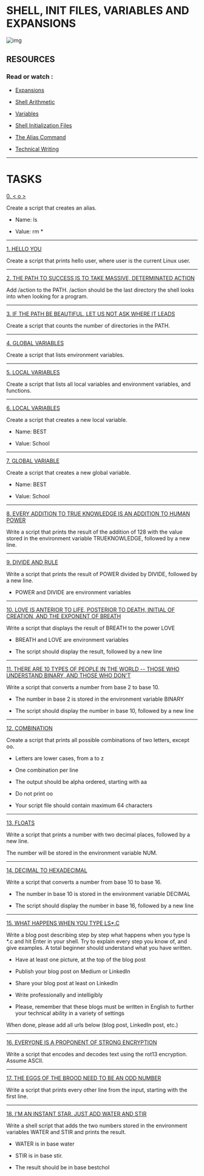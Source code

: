 # SHELL, INIT FILES, VARIABLES AND EXPANSIONS

![img](https://miro.medium.com/max/1400/1*Yln1pgshMWJsX7p4HxTzAA.png)

## RESOURCES

### Read or watch :

- [Expansions](https://intranet.hbtn.io/rltoken/qvjamZX_aoZmdZOiEapxzw)

- [Shell Arithmetic](https://intranet.hbtn.io/rltoken/CuAnsjJ9mg_y-zBVwmn7mg)

- [Variables](https://intranet.hbtn.io/rltoken/vjgJv9-2mvkhoMT05Mk-VA)

- [Shell Initialization Files](https://intranet.hbtn.io/rltoken/0DxDIIG_UpoM7cKGhsuVWw)

- [The Alias Command](https://intranet.hbtn.io/rltoken/vOCzCs3YAUxGZlfD4PTeeg)

- [Technical Writing](https://intranet.hbtn.io/rltoken/-f0eRmOjXoyySeqW6xvc7Q)

--------------------------

# TASKS


[0. < o >](https://github.com/MathieuMorel62/holbertonschool-shell/blob/master/init_files_variables_and_expansions/0-alias)

Create a script that creates an alias.

  - Name: ls

  - Value: rm *

----------------------------------

[1. HELLO YOU](https://github.com/MathieuMorel62/holbertonschool-shell/blob/master/init_files_variables_and_expansions/1-hello_you)

Create a script that prints hello user, where user is the current Linux user.

---------------------------

[2. THE PATH TO SUCCESS IS TO TAKE MASSIVE, DETERMINATED ACTION](https://github.com/MathieuMorel62/holbertonschool-shell/blob/master/init_files_variables_and_expansions/2-path)

Add /action to the PATH. /action should be the last directory the shell looks into when looking for a program.

-------------------------------

[3. IF THE PATH BE BEAUTIFUL, LET US NOT ASK WHERE IT LEADS](https://github.com/MathieuMorel62/holbertonschool-shell/blob/master/init_files_variables_and_expansions/3-paths)

Create a script that counts the number of directories in the PATH.

------------------------------

[4. GLOBAL VARIABLES](https://github.com/MathieuMorel62/holbertonschool-shell/blob/master/init_files_variables_and_expansions/4-global_variables)

Create a script that lists environment variables.

---------------------------

[5. LOCAL VARIABLES](https://github.com/MathieuMorel62/holbertonschool-shell/blob/master/init_files_variables_and_expansions/5-local_variables)

Create a script that lists all local variables and environment variables, and functions.

------------------------------

[6. LOCAL VARIABLES](https://github.com/MathieuMorel62/holbertonschool-shell/blob/master/init_files_variables_and_expansions/6-create_local_variable)

Create a script that creates a new local variable.

  - Name: BEST

  - Value: School

------------------------------

[7. GLOBAL VARIABLE ](https://github.com/MathieuMorel62/holbertonschool-shell/blob/master/init_files_variables_and_expansions/7-create_global_variable)

Create a script that creates a new global variable.

  - Name: BEST

  - Value: School

-----------------------------

[8. EVERY ADDITION TO TRUE KNOWLEDGE IS AN ADDITION TO HUMAN POWER ](https://github.com/MathieuMorel62/holbertonschool-shell/blob/master/init_files_variables_and_expansions/8-true_knowledge)

Write a script that prints the result of the addition of 128 with the value stored in the environment variable TRUEKNOWLEDGE, followed by a new line.

-----------------------------

[9. DIVIDE AND RULE]( https://github.com/MathieuMorel62/holbertonschool-shell/blob/master/init_files_variables_and_expansions/9-divide_and_rule)

Write a script that prints the result of POWER divided by DIVIDE, followed by a new line.

  - POWER and DIVIDE are environment variables

------------------------------

[10. LOVE IS ANTERIOR TO LIFE, POSTERIOR TO DEATH, INITIAL OF CREATION, AND THE EXPONENT OF BREATH](https://github.com/MathieuMorel62/holbertonschool-shell/blob/master/init_files_variables_and_expansions/10-love_exponent_breath)

Write a script that displays the result of BREATH to the power LOVE

  - BREATH and LOVE are environment variables

  - The script should display the result, followed by a new line

------------------------------

[11. THERE ARE 10 TYPES OF PEOPLE IN THE WORLD -- THOSE WHO UNDERSTAND BINARY, AND THOSE WHO DON'T](https://github.com/MathieuMorel62/holbertonschool-shell/blob/master/init_files_variables_and_expansions/11-binary_to_decimal)

Write a script that converts a number from base 2 to base 10.

  - The number in base 2 is stored in the environment variable BINARY

  - The script should display the number in base 10, followed by a new line

-----------------------

[12. COMBINATION](https://github.com/MathieuMorel62/holbertonschool-shell/blob/master/init_files_variables_and_expansions/12-combinations)

Create a script that prints all possible combinations of two letters, except oo.

  - Letters are lower cases, from a to z

  - One combination per line

  - The output should be alpha ordered, starting with aa

  - Do not print oo

  - Your script file should contain maximum 64 characters

---------------------------

[13. FLOATS](https://github.com/MathieuMorel62/holbertonschool-shell/blob/master/init_files_variables_and_expansions/13-print_float)

Write a script that prints a number with two decimal places, followed by a new line.

The number will be stored in the environment variable NUM.

-------------------------

[14. DECIMAL TO HEXADECIMAL](https://github.com/MathieuMorel62/holbertonschool-shell/blob/master/init_files_variables_and_expansions/14-decimal_to_hexadecimal)

Write a script that converts a number from base 10 to base 16.

  - The number in base 10 is stored in the environment variable DECIMAL

  - The script should display the number in base 16, followed by a new line

---------------------------

[15. WHAT HAPPENS WHEN YOU TYPE LS*.C](https://github.com/MathieuMorel62/holbertonschool-shell/blob/master/init_files_variables_and_expansions/15-rot13)

Write a blog post describing step by step what happens when you type ls *.c and hit Enter in your shell. Try to explain every step you know of, and give examples. A total beginner should understand what you have written.

  - Have at least one picture, at the top of the blog post

  - Publish your blog post on Medium or LinkedIn

  - Share your blog post at least on LinkedIn

  - Write professionally and intelligibly

  - Please, remember that these blogs must be written in English to further your technical ability in a variety of settings

When done, please add all urls below (blog post, LinkedIn post, etc.)

--------------------------

[16. EVERYONE IS A PROPONENT OF STRONG ENCRYPTION](https://github.com/MathieuMorel62/holbertonschool-shell/blob/master/init_files_variables_and_expansions/15-rot13)

Write a script that encodes and decodes text using the rot13 encryption. Assume ASCII.

--------------------------

[17. THE EGGS OF THE BROOD NEED TO BE AN ODD NUMBER](https://github.com/MathieuMorel62/holbertonschool-shell/blob/master/init_files_variables_and_expansions/16-odd)

Write a script that prints every other line from the input, starting with the first line.

---------------------------

[18. I'M AN INSTANT STAR. JUST ADD WATER AND STIR](https://github.com/MathieuMorel62/holbertonschool-shell/blob/master/init_files_variables_and_expansions/17-water_and_stir)

Write a shell script that adds the two numbers stored in the environment variables WATER and STIR and prints the result.

  - WATER is in base water

  - STIR is in base stir.

  - The result should be in base bestchol


